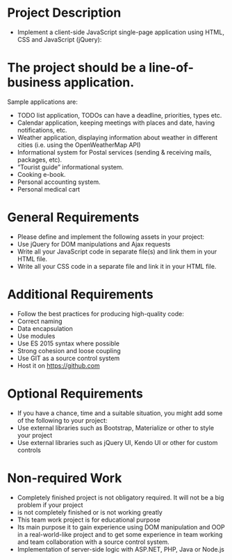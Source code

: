 # Project Description
- Implement a client-side JavaScript single-page application using HTML, CSS and JavaScript (jQuery):

# The project should be a line-of-business application.
Sample applications are:
- TODO list application, TODOs can have a deadline, priorities, types etc.
- Calendar application, keeping meetings with places and date, having notifications, etc.
- Weather application, displaying information about weather in different cities (i.e. using the 
OpenWeatherMap API)
- Informational system for Postal services (sending & receiving mails, packages, etc).
- “Tourist guide” informational system.
- Cooking e-book.
- Personal accounting system.
- Personal medical cart

# General Requirements
- Please define and implement the following assets in your project:
- Use jQuery for DOM manipulations and Ajax requests
- Write all your JavaScript code in separate file(s) and link them in your HTML file.
- Write all your CSS code in a separate file and link it in your HTML file.

# Additional Requirements
- Follow the best practices for producing high-quality code:
- Correct naming
- Data encapsulation
- Use modules
- Use ES 2015 syntax where possible
- Strong cohesion and loose coupling
- Use GIT as a source control system
- Host it on https://github.com

# Optional Requirements
- If you have a chance, time and a suitable situation, you might add some of the following to your
project:
- Use external libraries such as Bootstrap, Materialize or other to style your project
- Use external libraries such as jQuery UI, Kendo UI or other for custom controls

# Non-required Work
- Completely finished project is not obligatory required. It will not be a big problem if your project
- is not completely finished or is not working greatly
- This team work project is for educational purpose
- Its main purpose it to gain experience using DOM manipulation and OOP in a real-world-like
project and to get some experience in team working and team collaboration with a source
control system.
- Implementation of server-side logic with ASP.NET, PHP, Java or Node.js
